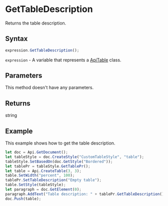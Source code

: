 # GetTableDescription

Returns the table description.

## Syntax

```javascript
expression.GetTableDescription();
```

`expression` - A variable that represents a [ApiTable](../ApiTable.md) class.

## Parameters

This method doesn't have any parameters.

## Returns

string

## Example

This example shows how to get the table description.

```javascript
let doc = Api.GetDocument();
let tableStyle = doc.CreateStyle("CustomTableStyle", "table");
tableStyle.SetBasedOn(doc.GetStyle("Bordered"));
let tablePr = tableStyle.GetTablePr();
let table = Api.CreateTable(3, 3);
table.SetWidth("percent", 100);
tablePr.SetTableDescription("Empty table");
table.SetStyle(tableStyle);
let paragraph = doc.GetElement(0);
paragraph.AddText("Table description: " + tablePr.GetTableDescription());
doc.Push(table);
```
